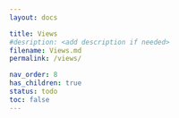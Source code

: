 ```yaml
---
layout: docs

title: Views
#desription: <add description if needed>
filename: Views.md
permalink: /views/

nav_order: 8
has_children: true
status: todo
toc: false
---
```


